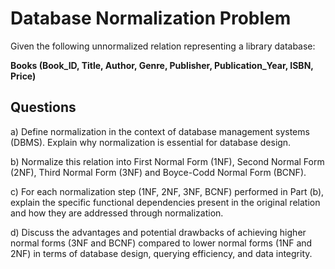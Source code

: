 # Database Normalization Problem


Given the following unnormalized relation representing a library database:

**Books (Book_ID, Title, Author, Genre, Publisher, Publication_Year, ISBN, Price)**

## Questions

a) Define normalization in the context of database management systems (DBMS). Explain why normalization is essential for database design.

b) Normalize this relation into First Normal Form (1NF), Second Normal Form (2NF), Third Normal Form (3NF) and Boyce-Codd Normal Form (BCNF).

c) For each normalization step (1NF, 2NF, 3NF, BCNF) performed in Part (b), explain the specific functional dependencies present in the original relation and how they are addressed through normalization.

d) Discuss the advantages and potential drawbacks of achieving higher normal forms (3NF and BCNF) compared to lower normal forms (1NF and 2NF) in terms of database design, querying efficiency, and data integrity.